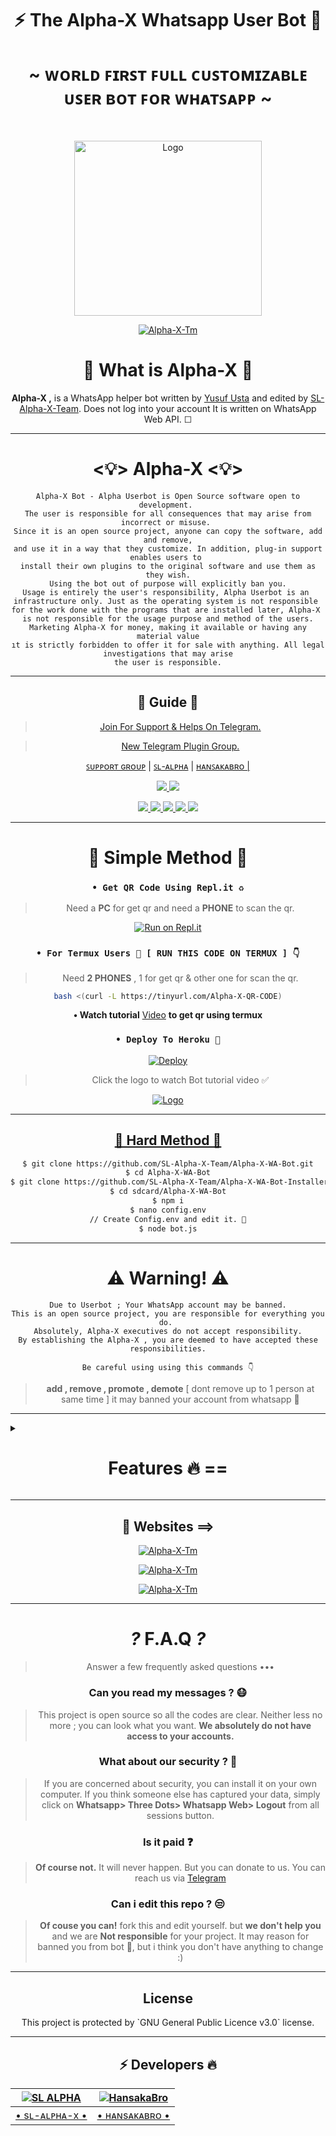 <div align="center">

<h1 align="center"><b>⚡ The Alpha-X Whatsapp User Bot 🍁</b></h1>
<h1 align="center">~ ᴡᴏʀʟᴅ ꜰɪʀꜱᴛ ꜰᴜʟʟ ᴄᴜꜱᴛᴏᴍɪᴢᴀʙʟᴇ ᴜꜱᴇʀ ʙᴏᴛ ꜰᴏʀ ᴡʜᴀᴛꜱᴀᴘᴘ ~</h1>

<br>

<a href="https://github.com/SL-Alpha-X-Team"><img title="Logo" src="https://telegra.ph/file/c265e654e3ec87c78d984.jpg" width="300" height="280">

<a href="https://github.com/SL-Alpha-X-Team"><img title="Alpha-X-Tm" src="https://img.shields.io/badge/Alpha_X_team-black?colorA=inactive&colorB=purple&style=social&logo=github"></a>

<h1> 🔎 What is Alpha-X 🔎</h1>

**Alpha-X ,** is a WhatsApp helper bot written by [Yusuf Usta](https://github.com/Quiec) and edited by [SL-Alpha-X-Team](https://github.com/SL-Alpha-X-Team). Does not log into your account It is written on WhatsApp Web API. ☐

---

<h1> <💡> Alpha-X <💡> </h1>

```
Alpha-X Bot - Alpha Userbot is Open Source software open to development. 
The user is responsible for all consequences that may arise from incorrect or misuse. 
Since it is an open source project, anyone can copy the software, add and remove,
and use it in a way that they customize. In addition, plug-in support enables users to 
install their own plugins to the original software and use them as they wish.
Using the bot out of purpose will explicitly ban you.
Usage is entirely the user's responsibility, Alpha Userbot is an 
infrastructure only. Just as the operating system is not responsible 
for the work done with the programs that are installed later, Alpha-X 
is not responsible for the usage purpose and method of the users.
Marketing Alpha-X for money, making it available or having any material value
ıt is strictly forbidden to offer it for sale with anything. All legal investigations that may arise
the user is responsible.
```

---

<h2> 📢 Guide 📢 </h2>

> [Join For Support & Helps On Telegram.](https://t.me/AlphaX_SUPPORT)

> [New Telegram Plugin Group. ](https://t.me/AlphaX_plugin)

<a href="https://bit.ly/BOT_SUPPORT">ꜱᴜᴘᴘᴏʀᴛ ɢʀᴏᴜᴘ</a> |
<a href="https://Wa.me/947772978164">ꜱʟ-ᴀʟᴘʜᴀ</a> |
<a href="https://Wa.me/94763983965">ʜᴀɴꜱᴀᴋᴀʙʀᴏ |

<p align="center"> 
    
  </a>
  <a href="https://github.com/SL-Alpha-X-Team/Alpha-X-WA-Bot/fork">
    <img src="https://img.shields.io/github/forks/SL-Alpha-X-Team/Alpha-X-WA-Bot?label=Fork&style=social">
    
  </a>
  <a href="https://github.com/SL-Alpha-X-Team/Alpha-X-WA-Bot/stargazers">
    <img src="https://img.shields.io/github/stars/SL-Alpha-X-Team/Alpha-X-WA-Bot?style=social">
  </a>
</p>

<p align="center">
  <a href="https://github.com/SL-Alpha-X-Team/Alpha-X-WA-Bot">
    <img src="https://img.shields.io/github/repo-size/SL-Alpha-X-Team/Alpha-X-WA-Bot?color=purple&label=Repo%20Size&style=plastic">

  </a>
  <a href="https://github.com/SL-Alpha-X-Team/Alpha-X-WA-Bot/blob/master/LICENSE">
    <img src="https://img.shields.io/github/license/SL-Alpha-X-Team/Alpha-X-WA-Bot?color=purple&label=Lisance&style=plastic">

  </a>
  <a href="https://github.com/SL-Alpha-X-Team/Alpha-X-WA-Bot">
    <img src="https://img.shields.io/github/languages/top/SL-Alpha-X-Team/Alpha-X-WA-Bot?color=purple&label=Javascript&style=plastic">

  </a>
  <a href="https://github.com/SL-Alpha-X-Team/Alpha-X-WA-Bot">
    <img src="https://img.shields.io/static/v1?label=Author&message=AlphaXteam&color=purple&style=plastic">

  </a>
  <a href="https://t.me/SL_AlphaX_Team">
    <img src="https://img.shields.io/badge/Telegram-AlphaX%20Main-purple&style=plastic">

  </a>
</p>

---

<h1> 🛃 Simple Method 🛃</h1>

### `• Get QR Code Using Repl.it ♻️`
> Need a **PC** for get qr and need a **PHONE** to scan the qr.

[![Run on Repl.it](https://repl.it/badge/github/SL-Alpha-X-Team/Alpha-X-WA-Bot)](https://replit.com/@AlphaXteam/Alpha-X-Bot-QR)

### `• For Termux Users 📲 [ RUN THIS CODE ON TERMUX ] 👇`
> Need **2 PHONES** , 1 for get qr & other one for scan the qr.

```bash
bash <(curl -L https://tinyurl.com/Alpha-X-QR-CODE)
```
**• Watch tutorial** [Video](https://youtu.be/6PpRFnr2dSg) **to get qr using termux**

### `• Deploy To Heroku 🚀`

[![Deploy](https://www.herokucdn.com/deploy/button.svg)](https://heroku.com/deploy?template=https://github.com/SL-Alpha-X-Team/Alpha-X-WA-Bot-Installer-2)

> Click the logo to watch Bot tutorial video ✅

<a href="https://youtube.com/watch?v=en4FLOsGRJY"><img title="Logo" src="https://telegra.ph/file/b2494d5bc4d55ebab9980.jpg">

---

<h2> 🔱 Hard Method 🔱 </h2>

```sh
$ git clone https://github.com/SL-Alpha-X-Team/Alpha-X-WA-Bot.git
$ cd Alpha-X-WA-Bot
$ git clone https://github.com/SL-Alpha-X-Team/Alpha-X-WA-Bot-Installer.git
$ cd sdcard/Alpha-X-WA-Bot
$ npm i
$ nano config.env
// Create Config.env and edit it. 🚫
$ node bot.js
```
---

<h1> ⚠️ Warning! ⚠️️</h1>

```
Due to Userbot ; Your WhatsApp account may be banned.
This is an open source project, you are responsible for everything you do. 
Absolutely, Alpha-X executives do not accept responsibility.
By establishing the Alpha-X , you are deemed to have accepted these responsibilities.
```

`Be careful using using this commands 👇`
> **add , remove , promote , demote**
[ dont remove up to 1 person at same time ]
it may banned your account from whatsapp 🚫

</div>

---

<details>
<summary><b><h1 align="center">Features 🔥 ==</h1></b></summary>
<p align="left">

`🎁 Command:` install <br>
`☐ Description:` Install external plugins. <br>
`⚠️️ Warn:` Get plugins only from https://t.me/AlphaXplugin.

`🎁 Command:` plugin<br>
`☐ Description:` Shows the plugins you have installed. 

`🎁 Command:` remove<br>
`☐ Description:` Removes the plugin. 

`🎁 Command:` admin<br>
`☐ Description:` Admin menu. 

`🎁 Command:` ban <br>
`☐ Description:` Ban someone in the group. Reply to message or tag a person to use command. 

`🎁 Command:` gname <br>
`☐ Description:` Change group name. 

`🎁 Command:` gdesc<br>
`☐ Description:` Change group discription. 

`🎁 Command:` dis <br>
`☐ Description:`  Disappearing message on/off. <br>
`💡 Example:` .dis on/off

`🎁 Command:` reset<br>
`☐ Description:` Reset group invitation link. 

`🎁 Command:` gpp<br>
`☐ Description:` Set group profile picture 

`🎁 Command:` add<br>
`☐ Description:` Adds someone to the group. 

`🎁 Command:` promote <br>
`☐ Description:` Makes any person an admin. 

`🎁 Command:` demote <br>
`☐ Description:` Takes the authority of any admin. 

`🎁 Command:` mute <br>
`☐ Description:` Mute the group chat. Only the admins can send a message.
⌨️ Example: .mute & .mute 5m etc 

`🎁 Command:` unmute <br>
`☐ Description:` Unmute the group chat. Anyone can send a message. 

`🎁 Command:` invite <br>
`☐ Description:` Provides the group's invitation link. 

`🎁 Command:` afk <br>
`☐ Description:` It makes you AFK - Away From Keyboard. 

`🎁 Command:` art pack<br>
`☐ Description:` Beautifull artpack with more than 100 messages. 

`🎁 Command:` aspm <br>
`☐ Description:` This command for any emergency situation about any kind of WhatsApp SPAM in Group 

`🎁 Command:` alag <br>
`☐ Description:` This command for any emergency situation about any kind of WhatsApp SPAM in Chat 

`🎁 Command:` linkblock <br>
`☐ Description:` Activates the block link tool. <br>
`💡 Example:` .linkblock on / off

`🎁 Command:` CrAsH<br>
`☐ Description:` send BUG VIRUS to group. 

`🎁 Command:` CrAsH high<br>
`☐ Description:` send BUG VIRUS to group untill you stop. 

`🎁 Command:` -carbon

`🎁 Command:` clear<br>
`☐ Description:` Clears all the messages from the chat. 

`🎁 Command:` qr <br>
`☐ Description:` To create an qr code from the word you give. 

`🎁 Command:` bcode <br>
`☐ Description:` To create an barcode from the word you give. 

`🎁 Command:` compliment<br>
`☐ Description:` It sends complimentry sentenses. 

`🎁 Command:` toaudio<br>
`☐ Description:` Converts video to sound. 

`🎁 Command:` toimage<br>
`☐ Description:` Converts the sticker to a photo. 

`🎁 Command:` tovideo<br>
`☐ Description:` Converts animated stickers to video. 

`🎁 Command:` deepai<br>
`☐ Description:` Runs the most powerful artificial intelligence tools using artificial neural networks. 

`🎁 Command:` details<br>
`☐ Description:` Displays metadata data of group or person. 

`🎁 Command:` dict <br>
`☐ Description:` Use it as a dictionary.
Eg: .dict enUS;lead
 For supporting languages send •.lngcode• 

`🎁 Command:` dst<br>
`☐ Description:` Download status you repled. 

`🎁 Command:` emedia<br>
`☐ Description:` It is a plugin with more than 25 media tools. 

`🎁 Command:` emoji <br>
`☐ Description:` You can get Emoji as image. 

`🎁 Command:` print <br>
`☐ Description:` Prints the inside of the file on the server. 

`🎁 Command:` bashmedia <br>
`☐ Description:` Sends audio, video and photos inside the server. <br>
`💡 Example:` video.mp4 && media/gif/pic.mp4

`🎁 Command:` addserver<br>
`☐ Description:` Uploads image, audio or video to the server. 

`🎁 Command:` term <br>
`☐ Description:` Allows to run the command on the server's shell. 

`🎁 Command:` mediainfo<br>
`☐ Description:` Shows the technical information of the replied video. 

`🎁 Command:` pmsend <br>
`☐ Description:` Sends a private message to the replied person. 

`🎁 Command:` pmttssend <br>
`☐ Description:` Sends a private voice message to the respondent. 

`🎁 Command:` ffmpeg <br>
`☐ Description:` Applies the desired ffmpeg filter to the video.
⌨️ Example: .ffmpeg fade=in:0:30 

`🎁 Command:` filter <br>
`☐ Description:` It adds a filter. If someone writes your filter, it send the answer. If you just write .filter, it show's your filter list. 

`🎁 Command:` stop <br>
`☐ Description:` Stops the filter you added previously. 

`🎁 Command:` bgmlist<br>
`☐ Description:` Bgm List. 

`🎁 Command:` github <br>
`☐ Description:` It Send Github User Data. <br>
`💡 Example:` .github WhatsApp

`🎁 Command:` welcome<br>
`☐ Description:` It sets the welcome message. If you leave it blank it shows the welcome message. 

`🎁 Command:` goodbye<br>
`☐ Description:` Sets the goodbye message. If you leave blank, it show's the goodbye message. 

`🎁 Command:` help<br>
`☐ Description:` Gives information about using the bot from the Help menu. 

`🎁 Command:` varset <br>
`☐ Description:` Changes the text of modules like alive, afk etc.. 

`🎁 Command:` restart<br>
`☐ Description:` Restart bot.

`🎁 Command:` poweroff<br>
`☐ Description:` Shutdown bot.

`🎁 Command:` dyno<br>
`☐ Description:` Check heroku dyno usage 

`🎁 Command:` setvar <br>
`☐ Description:` Set heroku config var 

`🎁 Command:` delvar <br>
`☐ Description:` Delete heroku config var 

`🎁 Command:` getvar <br>
`☐ Description:` Get heroku config var 

`🎁 Command:` hpmod <br>
`☐ Description:` To get mod apps info. 

`🎁 Command:` insult<br>
`☐ Description:` It gives random insults. 

`🎁 Command:` locate<br>
`☐ Description:` It send your location. <br>
`⚠️️ Warn:` Please open your location before using command!

`🎁 Command:` logmsg<br>
`☐ Description:` Saves the message you reply to your private number. <br>
`⚠️️ Warn:` Does not support animated stickers!

`🎁 Command:` logomaker<br>
`☐ Description:` Shows logomaker tools with unlimited access. 

`🎁 Command:` meme <br>
`☐ Description:` Photo memes you replied to. 

`🎁 Command:` movie <br>
`☐ Description:` Shows movie info. 

`🎁 Command:` neko<br>
`☐ Description:` Replied messages will be added to nekobin.com. 

`🎁 Command:` song <br>
`☐ Description:` Uploads the song you wrote. 

`🎁 Command:` video <br>
`☐ Description:` Downloads video from YouTube. 

`🎁 Command:` fb <br>
`☐ Description:` Download video from facebook. 

`🎁 Command:` tiktok <br>
`☐ Description:` Download tiktok video. 

`🎁 Command:` notes<br>
`☐ Description:` Shows all your existing notes. 

`🎁 Command:` save <br>
`☐ Description:` Reply a message and type .save or just use .save <Your note> without replying 

`🎁 Command:` deleteNotes<br>
`☐ Description:` Deletes *all* your saved notes. 

`🎁 Command:` ocr <br>
`☐ Description:` Reads the text on the photo you have replied. 

`🎁 Command:` pinimg <br>
`☐ Description:` Downloas images from Pinterest. 

`🎁 Command:` playst <br>
`☐ Description:` Get app details from play store. 

`🎁 Command:` profile<br>
`☐ Description:` Profile menu. 

`🎁 Command:` getpp<br>
`☐ Description:` Get pofile picture. 

`🎁 Command:` setbio <br>
`☐ Description:` Set your about. 

`🎁 Command:` getbio<br>
`☐ Description:` Get user about. 

`🎁 Command:` archive<br>
`☐ Description:` Archive chat. 

`🎁 Command:` unarchive<br>
`☐ Description:` Unarchive chat. 

`🎁 Command:` pin<br>
`☐ Description:` Archive chat. 

`🎁 Command:` unpin<br>
`☐ Description:` Unarchive chat. 

`🎁 Command:` pp<br>
`☐ Description:` Makes the profile photo what photo you reply. 

`🎁 Command:` kickme<br>
`☐ Description:` It kicks you from the group you are using it in. 

`🎁 Command:` block <br>
`☐ Description:` Block user. 

`🎁 Command:` unblock <br>
`☐ Description:` Unblock user. 

`🎁 Command:` jid <br>
`☐ Description:` Giving user's JID. 

`🎁 Command:` rdmore <br>
`☐ Description:` Add readmore to your message >> Use # to get readmore. 

`🎁 Command:` removebg <br>
`☐ Description:` Removes the background of the photos. 

`🎁 Command:` report <br>
`☐ Description:` Sends reports to group admins. 

`🎁 Command:` roll<br>
`☐ Description:` Roll dice randomly. 

`🎁 Command:` scam <br>
`☐ Description:` Creates 5 minutes of fake actions. 

`🎁 Command:` scan <br>
`☐ Description:` Checks whether the entered number is registered on WhatApp. 

`🎁 Command:` trt<br>
`☐ Description:` It translates with Google Translate. You must reply any message. <br>
`💡 Example:` .trt en si (From English to Sinhala)

`🎁 Command:` antilink <br>
`☐ Description:` Activates the Antilink tool. <br>
`💡 Example:` .antilink on / off

`🎁 Command:` autobio <br>
`☐ Description:` Add live clock to your bio! <br>
`💡 Example:` .autobio on / off

`🎁 Command:` detectlang<br>
`☐ Description:` Guess the language of the replied message. 

`🎁 Command:` currency

`🎁 Command:` tts <br>
`☐ Description:` It converts text to sound. 

`🎁 Command:` music <br>
`☐ Description:` Uploads the song you wrote. 

`🎁 Command:` smp3 <br>
`☐ Description:` Get song as a mp3 documet file 

`🎁 Command:` mp4 <br>
`☐ Description:` Downloads video from YouTube. 

`🎁 Command:` yt <br>
`☐ Description:` It searchs on YouTube. 

`🎁 Command:` wiki <br>
`☐ Description:` Searches query on Wikipedia. 

`🎁 Command:` img <br>
`☐ Description:` Searches for related pics on Google. 

`🎁 Command:` lyric <br>
`☐ Description:` Finds the lyrics of the song. 

`🎁 Command:` covid <br>
`☐ Description:` Shows the daily and overall covid table of more than 15 countries. 

`🎁 Command:` ss <br>
`☐ Description:` Takes a screenshot from the page in the given link. 

`🎁 Command:` simi <br>
`☐ Description:` Are you bored? ... Fool around with SimSimi. ... World first popular Chatbot for daily conversation. 

`🎁 Command:` spdf <br>
`☐ Description:` Site to pdf file. 

`🎁 Command:` insta <br>
`☐ Description:` Downloads videos or photos from Instagram. 

`🎁 Command:` animesay <br>
`☐ Description:` It writes the text inside the banner the anime girl is holding 

`🎁 Command:` changesay <br>
`☐ Description:` Turns the text into the change my mind poster. 

`🎁 Command:` trumpsay <br>
`☐ Description:` Converts the text to Trump's tweet. 

`🎁 Command:` audio spam<br>
`☐ Description:` Sends the replied audio as spam. 

`🎁 Command:` foto spam<br>
`☐ Description:` Sends the replied photo as spam. 

`🎁 Command:` sticker spam<br>
`☐ Description:` Convert the replied photo or video to sticker and send it as spam. 

`🎁 Command:` vid spam

`🎁 Command:` killspam<br>
`☐ Description:` Stops spam command. 

`🎁 Command:` spam <br>
`☐ Description:` It spam until you stop it.
⌨️ Example: .spam test 

`🎁 Command:` spotify <br>
`☐ Description:` Get music details from spotify. 

`🎁 Command:` st<br>
`☐ Description:` It converts your replied photo or video to sticker. 

`🎁 Command:` sweather<br>
`☐ Description:` Gives you the weekly interpretations of space weather observations provided by the Space Weather Research Center (SWRC) for a p. 

`🎁 Command:` alive <br>
`☐ Description:` Does bot work? 

`🎁 Command:` sysd<br>
`☐ Description:` Shows the system properties. 

`🎁 Command:` tagadmin

`🎁 Command:` tg <br>
`☐ Description:` Tags everyone in the group. 

`🎁 Command:` pmall<br>
`☐ Description:` Sends the replied message to all members in the group. 

`🎁 Command:` tblend <br>
`☐ Description:` Applies the selected TBlend effect to videos. 

`🎁 Command:` link<br>
`☐ Description:` The image you reply to uploads to telegra.ph and provides its link. 

`🎁 Command:` unvoice<br>
`☐ Description:` Converts audio to sound recording. 

`🎁 Command:` up<br>
`☐ Description:` Checks the update your bot. 

`🎁 Command:` up now<br>
`☐ Description:` It makes updates. 

`🎁 Command:` voicy<br>
`☐ Description:` It converts audio to text. 

`🎁 Command:` wp<br>
`☐ Description:` It sends high resolution wallpapers. 

`🎁 Command:` wame <br>
`☐ Description:` Get a link to the user chat. 

`🎁 Command:` weather <br>
`☐ Description:` Shows the weather. 

`🎁 Command:` speedtest <br>
`☐ Description:` Measures Download and Upload speed. <br>
`💡 Example:` speedtest user // speedtest server

`🎁 Command:` ping<br>
`☐ Description:` Measures your ping. 

`🎁 Command:` short <br>
`☐ Description:` Shorten the long link. 

`🎁 Command:` calc <br>
`☐ Description:` Performs simple math operations. 

`🎁 Command:` xapi<br>
`☐ Description:` Xteam API key info. 

`🎁 Command:` glowtext<br>
`☐ Description:` send random glowtext by given word > with 140+ beautifull font styles.

`🎁 Command:` quote<br>
`☐ Description:` Send random quotes. 


>🤩 New features comming soon...

#### E-Media Plugin Commands 🛠️
| Command 💻 | Description ℹ️ |
| ---------- | -------------------- |
| mp4enhance | It improves the quality of the video.
| x2mp4 | It reduces the quality of the video by 2 times.
| x4mp4 | It reduces the quality of the video by 4 times.
| mp4reverse | Plays the video in reverse.
| mp4blur | Blurs the video background.
| mp4vintage | Applies a vintage effect to the video.
| mp4bw | Applies a monochrome effect to the video.
| mp4edge | It calculates the depth of the viden and applies the neon edge effect accordingly.
| mp4image | Converts photo to 5 seconds video.
| gif | It makes the video gif.
| agif | Makes the video an audio gif.
| spectrum | It converts the spectrum of sound into video.
| avec | Converts the frequency range of the sound to 3D video.
| waves | It converts the wavelengths of sound into video.
| frequency | Converts the frequency of the sound to video.
| volumeaudio | Converts the decibel value of sound to video.
| cqtaudio | Converts the cqt value of audio to video.
| mp3eq | Adjusts the sound to a crystal clear level.
| mp3bass | It add more bass to sound.
| mp3low | It makes the sound deep and slow.
| mp3pitch | It refines and accelerates the sound.
| mp3crusher | It distorts the sound, makes it ridiculous.
| mp3reverse | Plays the sound in reverse.
| x2mp3 | It speeds up the sound 2 times.
| mp3volume | It increases the sound level 6 times.
| bwimage | Makes the photo black and white.
| vintageimage | Applies a vintage effect to the photo.
| edgeimage | It calculates the depth of the photo and appropriately applies an edge effect.
| enhanceimage | It improves the quality of the photo.
| grenimage | Applies a grain effect to the photo.
| blurimage | Blurs the background of the photo.

#### Scam Commands 🛠️
| Command 💻 | Description ℹ️ |
| ---------- | -------------------- |
| scam typing | It shows you typing for 5 minutes. |
| scam recording | It shows you as recording for 5 minutes. |
| scam online | It shows you online for 5 minutes. |
| scam stop | Stops fake actions. |

#### Deep AI Commands 🛠️
| Command 💻 | Description ℹ️ |
| ---------- | -------------------- |
| colorai | Colorizes the photo. |
| superai | It improves the image quality. |
| dreamai | Applies a deepdream effect to the photo. |
| waifuai | It mixes the color palettes of photo. |
| neuraltalkai | Explain the incident in the photo. |
| toonai | Applies a cartoon effect to the face of image. |
| ttiai | Generates nonexistent photos from your sentence. |
| moodai | It determines your mood from the sentence you write. |
| textai | Creates a virtual story from your sentence. |
| nudityai | Shows the NSFW value of the photo between 1 and 0. |
| ganstyle | Combines pictures with the image link in Config Vars with the help of artificial intelligence.

</p>

</details>

<div align="center">

---

<h2> 🎨 Websites ==> </h2>

<a href="https://alpha-x.ml"><img title="Alpha-X-Tm" src="https://img.shields.io/badge/Alpha_X_Team-black?colorA=9cf&colorB=purple&style=social&logo=smrt"></a>

<a href="https://alpha-x.ml/wa-bot"><img title="Alpha-X-Tm" src="https://img.shields.io/badge/Alpha_X_Bot-black?colorA=9cf&colorB=purple&style=social&logo=starship"></a>

<a href="https://alpha-x.ml/bot-help"><img title="Alpha-X-Tm" src="https://img.shields.io/badge/Alpha_X_Bot_Help-black?colorA=9cf&colorB=purple&style=social&logo=google"></a>

---

# _?_ F.A.Q _?_
>Answer a few frequently asked questions •••

### Can you read my messages ? 😷
>This project is open source so all the codes are clear. Neither less no more ; you can look what you want. **We absolutely do not have access to your accounts.**

### What about our security ? 🔱
>If you are concerned about security, you can install it on your own computer. If you think someone else has captured your data, simply click on **Whatsapp> Three Dots> Whatsapp Web> Logout** from all sessions button.

### Is it paid ❓
>**Of course not.** It will never happen. But you can donate to us. You can reach us via [Telegram](https://t.me/AlphaX_SUPPORT)

### Can i edit this repo ? 😒
>**Of couse you can!** fork this and edit yourself.
but **we don't help you** and we are **Not responsible** for your project.
It may reason for banned you from bot 🚫,
but i think you don't have anything to change :)

---

<h2> License </h2>
This project is protected by `GNU General Public Licence v3.0` license.

---

<h2> ⚡ Developers 🔥 </h2>
  <div align="center">
    
  [![SL ALPHA](https://github.com/SL-Alpha-X.png?size=110)](https://github.com/SL-Alpha-X) |  [![HansakaBro](https://github.com/HansakaBro.png?size=110)](https://github.com/HansakaBro) 
------|------
[• sʟ-ᴀʟᴘʜᴀ-x •](https://github.com/SL-Alpha-X)  | [• ʜᴀɴsᴀᴋᴀʙʀᴏ •](https://github.com/HansakaBro) 
  </div>

</div>